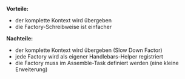 **Vorteile:**

- der komplette Kontext wird übergeben
- die Factory-Schreibweise ist einfacher

**Nachteile:**
- der komplette Kontext wird übergeben (Slow Down Factor)
- jede Factory wird als eigener Handlebars-Helper registriert
- die Factory muss im Assemble-Task definiert werden (eine kleine Erweiterung)
